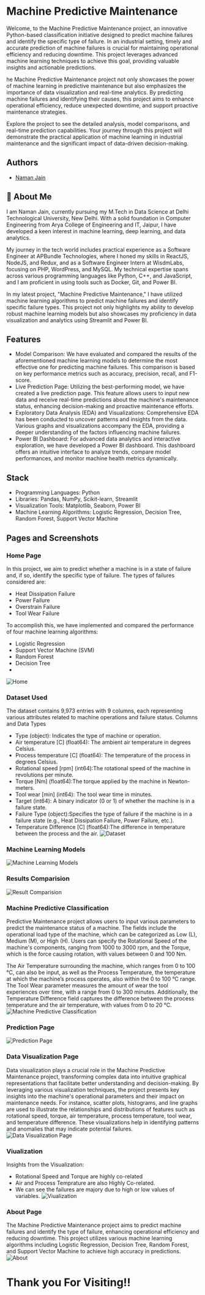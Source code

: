 
# Machine Predictive Maintenance

Welcome, to the Machine Predictive Maintenance project, an innovative Python-based classification initiative designed to predict machine failures and identify the specific type of failure. In an industrial setting, timely and accurate prediction of machine failures is crucial for maintaining operational efficiency and reducing downtime. This project leverages advanced machine learning techniques to achieve this goal, providing valuable insights and actionable predictions.

he Machine Predictive Maintenance project not only showcases the power of machine learning in predictive maintenance but also emphasizes the importance of data visualization and real-time analytics. By predicting machine failures and identifying their causes, this project aims to enhance operational efficiency, reduce unexpected downtime, and support proactive maintenance strategies.

Explore the project to see the detailed analysis, model comparisons, and real-time prediction capabilities. Your journey through this project will demonstrate the practical application of machine learning in industrial maintenance and the significant impact of data-driven decision-making.

## Authors

- [Naman Jain](https://www.github.com/namanjn619)

  
## 🚀 About Me
I am Naman Jain, currently pursuing my M.Tech in Data Science at Delhi Technological University, New Delhi. With a solid foundation in Computer Engineering from Arya College of Engineering and IT, Jaipur, I have developed a keen interest in machine learning, deep learning, and data analytics.

My journey in the tech world includes practical experience as a Software Engineer at APBundle Technologies, where I honed my skills in ReactJS, NodeJS, and Redux, and as a Software Engineer Intern at WisdmLabs, focusing on PHP, WordPress, and MySQL. My technical expertise spans across various programming languages like Python, C++, and JavaScript, and I am proficient in using tools such as Docker, Git, and Power BI.

In my latest project, "Machine Predictive Maintenance," I have utilized machine learning algorithms to predict machine failures and identify specific failure types. This project not only highlights my ability to develop robust machine learning models but also showcases my proficiency in data visualization and analytics using Streamlit and Power BI.

  
## Features

- Model Comparison: We have evaluated and compared the results of the aforementioned machine learning models to determine the most effective one for predicting machine failures. This comparison is based on key performance metrics such as accuracy, precision, recall, and F1-score.
- Live Prediction Page: Utilizing the best-performing model, we have created a live prediction page. This feature allows users to input new data and receive real-time predictions about the machine's maintenance status, enhancing decision-making and proactive maintenance efforts.
- Exploratory Data Analysis (EDA) and Visualizations: Comprehensive EDA has been conducted to uncover patterns and insights from the data. Various graphs and visualizations accompany the EDA, providing a deeper understanding of the factors influencing machine failures.
- Power BI Dashboard: For advanced data analytics and interactive exploration, we have developed a Power BI dashboard. This dashboard offers an intuitive interface to analyze trends, compare model performances, and monitor machine health metrics dynamically.


## Stack
- Programming Languages: Python
- Libraries: Pandas, NumPy, Scikit-learn, Streamlit
- Visualization Tools: Matplotlib, Seaborn, Power BI
- Machine Learning Algorithms: Logistic Regression, Decision Tree, Random Forest, Support Vector Machine
  
## Pages and Screenshots
### Home Page
In this project, we aim to predict whether a machine is in a state of failure and, if so, identify the specific type of failure. The types of failures considered are:
- Heat Dissipation Failure
- Power Failure
- Overstrain Failure
- Tool Wear Failure

To accomplish this, we have implemented and compared the performance of four machine learning algorithms:
- Logistic Regression
- Support Vector Machine (SVM)
- Random Forest
- Decision Tree
- 
![Home](https://github.com/namanjn619/machine_predictive_maintenance/blob/master/Images/Screenshot%20(14).png)


### Dataset Used
The dataset contains 9,973 entries with 9 columns, each representing various attributes related to machine operations and failure status.
Columns and Data Types
- Type (object): Indicates the type of machine or operation.
- Air temperature [C] (float64): The ambient air temperature in degrees Celsius.
- Process temperature [C] (float64): The temperature of the process in degrees Celsius.
- Rotational speed [rpm] (int64):The rotational speed of the machine in revolutions per minute.
- Torque [Nm] (float64):The torque applied by the machine in Newton-meters.
- Tool wear [min] (int64): The tool wear time in minutes.
- Target (int64): A binary indicator (0 or 1) of whether the machine is in a failure state.
- Failure Type (object):Specifies the type of failure if the machine is in a failure state (e.g., Heat Dissipation Failure, Power Failure, etc.).
- Temperature Difference [C] (float64):The difference in temperature between the process and the air.
![Dataset](https://github.com/namanjn619/machine_predictive_maintenance/blob/master/Images/Screenshot%20(15).png)


### Machine Learning Models

![Machine Learning Models](https://github.com/namanjn619/machine_predictive_maintenance/blob/master/Images/Screenshot%20(16).png)


### Results Comparision
![Result Comparision](https://github.com/namanjn619/machine_predictive_maintenance/blob/master/Images/Screenshot%20(17).png)
### Machine Predictive Classification
Predictive Maintenance project allows users to input various parameters to predict the maintenance status of a machine. The fields include the operational load type of the machine, which can be categorized as Low (L), Medium (M), or High (H). Users can specify the Rotational Speed of the machine's components, ranging from 1000 to 3000 rpm, and the Torque, which is the force causing rotation, with values between 0 and 100 Nm.

The Air Temperature surrounding the machine, which ranges from 0 to 100 °C, can also be input, as well as the Process Temperature, the temperature at which the machine’s process operates, also within the 0 to 100 °C range. The Tool Wear parameter measures the amount of wear the tool experiences over time, with a range from 0 to 300 minutes. Additionally, the Temperature Difference field captures the difference between the process temperature and the air temperature, with values from 0 to 20 °C.
![Machine Predictive Classification](https://github.com/namanjn619/machine_predictive_maintenance/blob/master/Images/Screenshot%20(18).png)
### Prediction Page

![Prediction Page](https://github.com/namanjn619/machine_predictive_maintenance/blob/master/Images/Screenshot%20(19).png)
### Data Visualization Page
Data visualization plays a crucial role in the Machine Predictive Maintenance project, transforming complex data into intuitive graphical representations that facilitate better understanding and decision-making. By leveraging various visualization techniques, the project presents key insights into the machine's operational parameters and their impact on maintenance needs. For instance, scatter plots, histograms, and line graphs are used to illustrate the relationships and distributions of features such as rotational speed, torque, air temperature, process temperature, tool wear, and temperature difference. These visualizations help in identifying patterns and anomalies that may indicate potential failures.
![Data Visualization Page](https://github.com/namanjn619/machine_predictive_maintenance/blob/master/Images/Screenshot%20(20).png)
### Viualization
Insights from the Visualization:
- Rotational Speed and Torque are highly co-related
- Air and Process Temprature are also Highly Co-related.
- We can see the failures are majory due to high or low values of variables.
![Viualization](https://github.com/namanjn619/machine_predictive_maintenance/blob/master/Images/Screenshot%20(21).png)
### About Page
The Machine Predictive Maintenance project aims to predict machine failures and identify the type of failure, enhancing operational efficiency and reducing downtime. This project utilizes various machine learning algorithms including Logistic Regression, Decision Tree, Random Forest, and Support Vector Machine to achieve high accuracy in predictions.
![About](https://github.com/namanjn619/machine_predictive_maintenance/blob/master/Images/Screenshot%20(22).png)


# Thank you For Visiting!!
